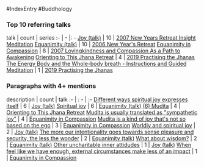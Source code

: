 #IndexEntry #Buddhology

### Top 10 referring talks
talk | count | series
:- | - |: -
<a data-href="Joy (talk)" href="Joy+%28talk%29" class="internal-link" target="_blank" rel="noopener">Joy (talk)</a> | 10 | <a data-href="2007 New Years Retreat Insight Meditation" href="2007+New+Years+Retreat+Insight+Meditation" class="internal-link" target="_blank" rel="noopener">2007 New Years Retreat Insight Meditation</a>
<a data-href="Equanimity (talk)" href="Equanimity+%28talk%29" class="internal-link" target="_blank" rel="noopener">Equanimity (talk)</a> | 10 | <a data-href="2006 New Year's Retreat" href="2006+New+Year%27s+Retreat" class="internal-link" target="_blank" rel="noopener">2006 New Year&#x27;s Retreat</a>
<a data-href="Equanimity in Compassion" href="Equanimity+in+Compassion" class="internal-link" target="_blank" rel="noopener">Equanimity in Compassion</a> | 8 | <a data-href="2007 Lovingkindness and Compassion As a Path to Awakening" href="2007+Lovingkindness+and+Compassion+As+a+Path+to+Awakening" class="internal-link" target="_blank" rel="noopener">2007 Lovingkindness and Compassion As a Path to Awakening</a>
<a data-href="Orienting to This Jhana Retreat" href="Orienting+to+This+Jhana+Retreat" class="internal-link" target="_blank" rel="noopener">Orienting to This Jhana Retreat</a> | 4 | <a data-href="2019 Practising the Jhanas" href="2019+Practising+the+Jhanas" class="internal-link" target="_blank" rel="noopener">2019 Practising the Jhanas</a>
<a data-href="The Energy Body and the Whole-body breath - Instructions and Guided Meditation" href="The+Energy+Body+and+the+Whole-body+breath+-+Instructions+and+Guided+Meditation" class="internal-link" target="_blank" rel="noopener">The Energy Body and the Whole-body breath - Instructions and Guided Meditation</a> | 1 | <a data-href="2019 Practising the Jhanas" href="2019+Practising+the+Jhanas" class="internal-link" target="_blank" rel="noopener">2019 Practising the Jhanas</a>

### Paragraphs with 4+ mentions
description | count | talk
:- | : - | :-
<a aria-label-position="top" aria-label="Joy (talk) > Different ways spiritual joy expresses itself" data-href="Joy (talk)#Different ways spiritual joy expresses itself" href="Joy+%28talk%29#Different+ways+spiritual+joy+expresses+itself" class="internal-link" target="_blank" rel="noopener">Different ways spiritual joy expresses itself</a> | 6 | <a data-href="Joy (talk)" href="Joy+%28talk%29" class="internal-link" target="_blank" rel="noopener">Joy (talk)</a>
<a aria-label-position="top" aria-label="Equanimity (talk) > Spiritual joy" data-href="Equanimity (talk)#Spiritual joy" href="Equanimity+%28talk%29#Spiritual+joy" class="internal-link" target="_blank" rel="noopener">Spiritual joy</a> | 6 | <a data-href="Equanimity (talk)" href="Equanimity+%28talk%29" class="internal-link" target="_blank" rel="noopener">Equanimity (talk)</a>
<a aria-label-position="top" aria-label="Orienting to This Jhana Retreat > 6 Mudita" data-href="Orienting to This Jhana Retreat#6 Mudita" href="Orienting+to+This+Jhana+Retreat#6+Mudita" class="internal-link" target="_blank" rel="noopener">(6) Mudita</a> | 4 | <a data-href="Orienting to This Jhana Retreat" href="Orienting+to+This+Jhana+Retreat" class="internal-link" target="_blank" rel="noopener">Orienting to This Jhana Retreat</a>
<a aria-label-position="top" aria-label="Equanimity in Compassion > Mudita is usually translated as sympathetic joy" data-href="Equanimity in Compassion#Mudita is usually translated as sympathetic joy" href="Equanimity+in+Compassion#Mudita+is+usually+translated+as+%22sympathetic+joy%22" class="internal-link" target="_blank" rel="noopener">Mudita is usually translated as &quot;sympathetic joy&quot;</a> | 4 | <a data-href="Equanimity in Compassion" href="Equanimity+in+Compassion" class="internal-link" target="_blank" rel="noopener">Equanimity in Compassion</a>
<a aria-label-position="top" aria-label="Equanimity in Compassion > Mudita is a kind of joy thats not so based on the ego" data-href="Equanimity in Compassion#Mudita is a kind of joy that's not so based on the ego" href="Equanimity+in+Compassion#Mudita+is+a+kind+of+joy+that%27s+not+so+based+on+the+ego" class="internal-link" target="_blank" rel="noopener">Mudita is a kind of joy that&#x27;s not so based on the ego</a> | 3 | <a data-href="Equanimity in Compassion" href="Equanimity+in+Compassion" class="internal-link" target="_blank" rel="noopener">Equanimity in Compassion</a>
<a aria-label-position="top" aria-label="Joy (talk) > Worldly and spiritual joy" data-href="Joy (talk)#Worldly and spiritual joy" href="Joy+%28talk%29#Worldly+and+spiritual+joy" class="internal-link" target="_blank" rel="noopener">Worldly and spiritual joy</a> | 2 | <a data-href="Joy (talk)" href="Joy+%28talk%29" class="internal-link" target="_blank" rel="noopener">Joy (talk)</a>
<a aria-label-position="top" aria-label="Equanimity (talk) > The more our intentionality goes towards sense pleasure and security the less the wonder" data-href="Equanimity (talk)#The more our intentionality goes towards sense pleasure and security the less the wonder" href="Equanimity+%28talk%29#The+more+our+intentionality+goes+towards+sense+pleasure+and+security+the+less+the+wonder" class="internal-link" target="_blank" rel="noopener">The more our intentionality goes towards sense pleasure and security, the less the wonder</a> | 2 | <a data-href="Equanimity (talk)" href="Equanimity+%28talk%29" class="internal-link" target="_blank" rel="noopener">Equanimity (talk)</a>
<a aria-label-position="top" aria-label="Equanimity (talk) > What about wisdom" data-href="Equanimity (talk)#What about wisdom" href="Equanimity+%28talk%29#What+about+wisdom" class="internal-link" target="_blank" rel="noopener">What about wisdom?</a> | 2 | <a data-href="Equanimity (talk)" href="Equanimity+%28talk%29" class="internal-link" target="_blank" rel="noopener">Equanimity (talk)</a>
<a aria-label-position="top" aria-label="Joy (talk) > Other uncharitable inner attidudes" data-href="Joy (talk)#Other uncharitable inner attidudes" href="Joy+%28talk%29#Other+uncharitable+inner+attidudes" class="internal-link" target="_blank" rel="noopener">Other uncharitable inner attidudes</a> | 1 | <a data-href="Joy (talk)" href="Joy+%28talk%29" class="internal-link" target="_blank" rel="noopener">Joy (talk)</a>
<a aria-label-position="top" aria-label="Equanimity in Compassion > When feel like we have enough external circumstances make less of an impact" data-href="Equanimity in Compassion#When feel like we have enough external circumstances make less of an impact" href="Equanimity+in+Compassion#When+feel+like+we+have+enough+external+circumstances+make+less+of+an+impact" class="internal-link" target="_blank" rel="noopener">When feel like we have enough, external circumstances make less of an impact</a> | 1 | <a data-href="Equanimity in Compassion" href="Equanimity+in+Compassion" class="internal-link" target="_blank" rel="noopener">Equanimity in Compassion</a>

